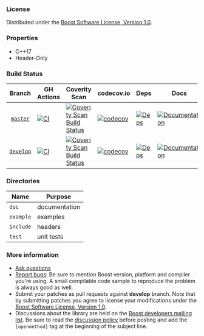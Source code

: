 ### License

Distributed under the [Boost Software License, Version 1.0](http://www.boost.org/LICENSE_1_0.txt).

### Properties

* C++17
* Header-Only

### Build Status

Branch          | GH Actions | Coverity Scan | codecov.io | Deps | Docs | Tests |
:-------------: | ---------- | -------------- | ---------- | ---- | ---- | ----- |
[`master`](https://github.com/jll63/openmethod/tree/master)   | [![CI](https://github.com/jll63/openmethod/actions/workflows/ci.yml/badge.svg?branch=master)](https://github.com/jll63/openmethod/actions/workflows/ci.yml) | [![Coverity Scan Build Status](https://scan.coverity.com/projects/32486/badge.svg)](https://scan.coverity.com/projects/boostorg-openmethod) | [![codecov](https://codecov.io/gh/jll63/openmethod/branch/master/graph/badge.svg)](https://codecov.io/gh/jll63/openmethod/branch/master)   | [![Deps](https://img.shields.io/badge/deps-master-brightgreen.svg)](https://pdimov.github.io/boostdep-report/master/openmethod.html)   | [![Documentation](https://img.shields.io/badge/docs-master-brightgreen.svg)](https://www.boost.org/doc/libs/master/libs/openmethod/doc/html/openmethod.html)   | [![Enter the Matrix](https://img.shields.io/badge/matrix-master-brightgreen.svg)](http://www.boost.org/development/tests/master/developer/openmethod.html)
[`develop`](https://github.com/jll63/openmethod/tree/develop) | [![CI](https://github.com/jll63/openmethod/actions/workflows/ci.yml/badge.svg?branch=develop)](https://github.com/jll63/openmethod/actions/workflows/ci.yml) | [![Coverity Scan Build Status](https://scan.coverity.com/projects/32486/badge.svg)](https://scan.coverity.com/projects/boostorg-openmethod) | [![codecov](https://codecov.io/gh/jll63/openmethod/branch/develop/graph/badge.svg)](https://codecov.io/gh/jll63/openmethod/branch/develop) | [![Deps](https://img.shields.io/badge/deps-develop-brightgreen.svg)](https://pdimov.github.io/boostdep-report/develop/openmethod.html) | [![Documentation](https://img.shields.io/badge/docs-develop-brightgreen.svg)](https://www.boost.org/doc/libs/develop/libs/openmethod/doc/html/openmethod.html) | [![Enter the Matrix](https://img.shields.io/badge/matrix-develop-brightgreen.svg)](http://www.boost.org/development/tests/develop/developer/openmethod.html)

### Directories

| Name        | Purpose                        |
| ----------- | ------------------------------ |
| `doc`       | documentation                  |
| `example`   | examples                       |
| `include`   | headers                        |
| `test`      | unit tests                     |

### More information

* [Ask questions](http://stackoverflow.com/questions/ask?tags=c%2B%2B,boost,boost-openmethod)
* [Report bugs](https://github.com/jll63/openmethod/issues): Be sure to mention Boost version, platform and compiler you're using. A small compilable code sample to reproduce the problem is always good as well.
* Submit your patches as pull requests against **develop** branch. Note that by submitting patches you agree to license your modifications under the [Boost Software License, Version 1.0](http://www.boost.org/LICENSE_1_0.txt).
* Discussions about the library are held on the [Boost developers mailing list](http://www.boost.org/community/groups.html#main). Be sure to read the [discussion policy](http://www.boost.org/community/policy.html) before posting and add the `[openmethod]` tag at the beginning of the subject line.
